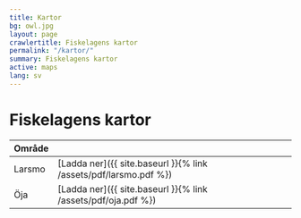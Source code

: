 ```yaml
---
title: Kartor
bg: owl.jpg
layout: page
crawlertitle: Fiskelagens kartor
permalink: "/kartor/"
summary: Fiskelagens kartor
active: maps
lang: sv
---
```


# Fiskelagens kartor

| Område  |  |
| ------------- | ------------- |
| Larsmo  | [Ladda ner]({{ site.baseurl }}{% link /assets/pdf/larsmo.pdf %})  |
| Öja  | [Ladda ner]({{ site.baseurl }}{% link /assets/pdf/oja.pdf %})  |
